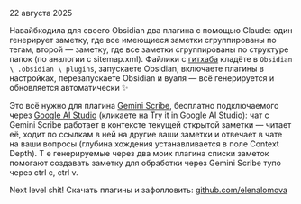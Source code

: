 22 августа 2025

Навайбкодила для своего Obsidian два плагина с помощью Claude: один генерирует заметку, где все имеющиеся заметки сгруппированы по тегам, второй — заметку, где все заметки сгруппированы по структуре папок (по аналогии с sitemap.xml). Файлики с <a href="https://github.com/elenalomova">гитхаба</a> кладёте в <code>Obsidian \ .obsidian \ plugins</code>, запускаете Obsidian, включаете плагины в настройках, перезапускаете Obsidian и вуаля — всё генерируется и обновляется автоматически ✨ 

Это всё нужно для плагина <a href="https://www.obsidianstats.com/plugins/gemini-scribe">Gemini Scribe</a>, бесплатно подключаемого через <a href="https://ai.google.dev/gemini-api/docs/pricing">Google AI Studio</a> (кликаете на Try it in Google AI Studio): чат с Gemini Scribe работает в контексте текущей открытой заметки — читает её, ходит по ссылкам в ней на другие ваши заметки и отвечает в чате на ваши вопросы (глубина хождения устанавливается в поле Context Depth). Т е генерируемые через два моих плагина списки заметок помогают создавать заметку для обработки через Gemini Scribe тупо через ctrl c, ctrl v.

Next level shit! Скачать плагины и зафолловить: <a href="https://github.com/elenalomova">github.com/elenalomova</a>
